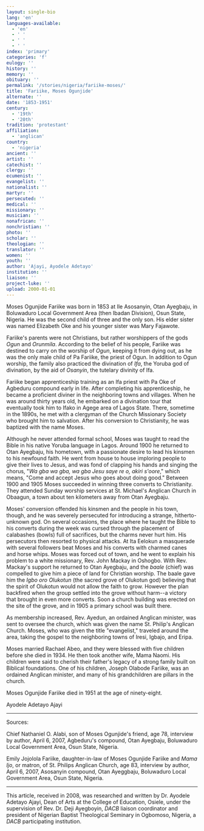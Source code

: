 ```yaml
---
layout: single-bio
lang: 'en'
languages-available:
  - 'en'
  - ' '
  - ' '
  - ' '
index: 'primary'
categories: 'f'
eulogy: ''
history: ''
memory: ''
obituary: ''
permalink: '/stories/nigeria/fariike-moses/'
title: 'Fariike, Moses Ogunjide'
alternate: ''
date: '1853-1951'
century:
  - '19th'
  - '20th'
tradition: 'protestant'
affiliation:
  - 'anglican'
country:
  - 'nigeria'
ancient: ''
artist: ''
catechist: ''
clergy: ''
ecumenist: ''
evangelist: ''
nationalist: ''
martyr: ''
persecuted: ''
medical: ''
missionary: ''
musician: ''
nonafrican: ''
nonchristian: ''
photo: ''
scholar: ''
theologian: ''
translator: ''
women: ''
youth: ''
author: 'Ajayi, Ayodele Adetayo'
institution: ''
liaison: ''
project-luke: ''
upload: 2000-01-01
---
```



Moses Ogunjide Fariike was born in 1853 at Ile Asosanyin, Otan Ayegbaju, in  Boluwaduro Local Government Area (then Ibadan Division), Osun State, Nigeria. He was the second child of three and the only son. His elder sister was named Elizabeth Oke and his younger sister was Mary Fajawote.

Fariike's parents were not Christians, but rather worshippers of the gods *Ogun* and *Orunmila*. According to the belief of his people, Fariike was destined to carry on the worship of *Ogun*, keeping it from dying out, as he was the only male child of Pa Fariike, the priest of Ogun. In addition to Ogun worship, the family also practiced the divination of *Ifa*, the Yoruba god of divination, by the aid of *Osanyin*, the tutelary divinity of Ifa.

Fariike began apprenticeship training as an Ifa priest with Pa Oke of Agbeduru compound early in life. After completing his apprenticeship, he became a proficient diviner in the neighboring towns and villages. When he was around thirty years old, he embarked on a divination tour that eventually took him to Ifako in Agege area of Lagos State. There, sometime in the 1890s, he met with a clergyman of the Church Missionary Society who brought him to salvation. After his conversion to Christianity, he was baptized with the name Moses.

Although he never attended formal school, Moses was taught to read the Bible in his native Yoruba language in Lagos. Around 1900 he returned to Otan Ayegbaju, his hometown, with a passionate desire to lead his kinsmen to his newfound faith. He went from house to house imploring people to give their lives to Jesus, and was fond of clapping his hands and singing the chorus, "*Wa gba wa gba, wa gba Jesu saye re o, akiri s'oore*," which means, "Come and accept Jesus who goes about doing good." Between 1900 and 1905 Moses succeeded in winning three converts to Christianity. They attended Sunday worship services at St. Michael's Anglican Church in Obaagun, a town about ten kilometers away from Otan Ayegbaju.

Moses' conversion offended his kinsmen and the people in his town, though, and he was severely persecuted for introducing a strange, hitherto-unknown god. On several occasions, the place where he taught the Bible to his converts during the week was cursed through the placement of calabashes (bowls) full of sacrifices, but the charms never hurt him. His persecutors then resorted to physical attacks. At Ita Eelokun a masquerade with several followers beat Moses and his converts with charmed canes and horse whips. Moses was forced out of town, and he went to explain his problem to a white missionary, Rev. John Mackay in Oshogbo. With Rev. Mackay's support he returned to Otan Ayegbaju, and the *baale* (chief) was compelled to give him a piece of land for Christian worship. The baale gave him the *Igbo oro Olukotun* (the sacred grove of Olukotun god) believing that the spirit of Olukotun would not allow the faith to grow. However the plan backfired when the group settled into the grove without harm--a victory that brought in even more converts. Soon a church building was erected on the site of the grove, and in 1905 a primary school was built there.

As membership increased, Rev. Ayedun, an ordained Anglican minister, was sent to oversee the church, which was given the name St. Philip's Anglican Church. Moses, who was given the title "evangelist," traveled around the area, taking the gospel to the neighboring towns of Iresi, Igbajo, and Eripa.

Moses married Rachael Abeo, and they were blessed with five children before she died in 1934. He then took another wife, Mama Naomi. His children were said to cherish their father's legacy of a strong family built on Biblical foundations. One of his children, Joseph Olabode Fariike, was an ordained Anglican minister, and many of his grandchildren are pillars in the church.

Moses Ogunjide Fariike died in 1951 at the age of ninety-eight.

Ayodele Adetayo Ajayi

---

Sources:

Chief Nathaniel O. Alabi, son of Moses Ogunjide's friend, age 78, interview by author, April 6, 2007, Agbeduru's compound, Otan Ayegbaju, Boluwaduro Local Government Area, Osun State, Nigeria.

Emily Jojolola Fariike, daughter-in-law of Moses Ogunjide Fariike and *Mama Ijo*, or matron, of St. Philips Anglican Church, age 83, interview by author, April 6, 2007, Asosanyin compound, Otan Ayeggbaju, Boluwaduro Local Government Area, Osun State, Nigeria.

---

This article, received in 2008, was researched and written by Dr. Ayodele Adetayo Ajayi, Dean of Arts at the College of Education, Osiele, under the supervision of Rev. Dr. Deji Ayegboyin, *DACB* liaison coordinator and president of Nigerian Baptist Theological Seminary in Ogbomoso, Nigeria, a *DACB* participating institution.